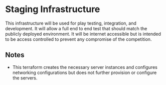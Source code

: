 # Staging Infrastructure

This infrastructure will be used for play testing, integration, and development.  It will allow a full end to end test that should match the publicly deployed environment.  It will be internet accessible but is intended to be access controlled to prevent any compromise of the competition.

## Notes
- This terraform creates the necessary server instances and configures networking configurations but does not further provision or configure the servers.

